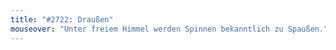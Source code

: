 ```yaml
---
title: "#2722: Draußen"
mouseover: "Unter freiem Himmel werden Spinnen bekanntlich zu Spaußen."
---
```


